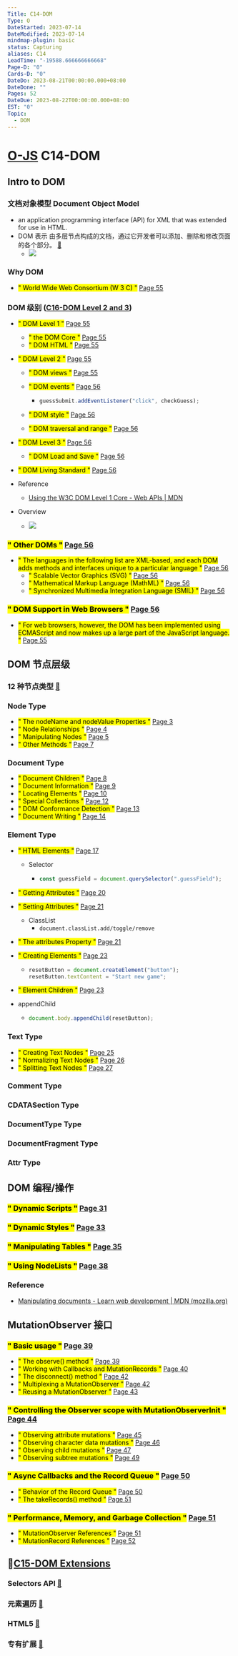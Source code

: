 ```yaml
---
Title: C14-DOM
Type: O
DateStarted: 2023-07-14
DateModified: 2023-07-14
mindmap-plugin: basic
status: Capturing
aliases: C14
LeadTime: "-19588.666666666668"
Page-D: "0"
Cards-D: "0"
DateDo: 2023-08-21T00:00:00.000+08:00
DateDone: ""
Pages: 52
DateDue: 2023-08-22T00:00:00.000+08:00
EST: "0"
Topic:
  - DOM
---
```


# [O-JS](O-JS.md) C14-DOM

## Intro to DOM

### 文档对象模型 Document Object Model

- an application programming interface (API) for XML that was extended for use in HTML.
- DOM 表示 由多层节点构成的文档，通过它开发者可以添加、删除和修改页面的各个部分。 [📌](obsidian://jump-to-pdf?id=ProJS-ZN&annotate=96b20821-da4d-aff9)
  - ![](z-Assets/z-C14-DOM.png)

### Why DOM

- <mark class="hltr-orange ">" World Wide Web Consortium (W 3 C) "</mark> [Page 55 ](zotero://open-pdf/library/items/ZK2IJ5LN?page=55&annotation=RJG5RX9Q)

### DOM 级别 ([C16-DOM Level 2 and 3](C16-DOM%20Level%202%20and%203.md))

- <mark class="hltr-orange ">" DOM Level 1 "</mark> [Page 55 ](zotero://open-pdf/library/items/ZK2IJ5LN?page=55&annotation=NDUZFUVV)
  - <mark class="hltr-yellow ">" the DOM Core "</mark> [Page 55 ](zotero://open-pdf/library/items/ZK2IJ5LN?page=55&annotation=YSJQWCTR)
  - <mark class="hltr-yellow ">" DOM HTML "</mark> [Page 55 ](zotero://open-pdf/library/items/ZK2IJ5LN?page=55&annotation=6ML3UFET)
- <mark class="hltr-orange ">" DOM Level 2 "</mark> [Page 55 ](zotero://open-pdf/library/items/ZK2IJ5LN?page=55&annotation=KZBEV8JR)

  - <mark class="hltr-yellow ">" DOM views "</mark> [Page 55 ](zotero://open-pdf/library/items/ZK2IJ5LN?page=55&annotation=T89H4FY3)
  - <mark class="hltr-yellow ">" DOM events "</mark> [Page 56 ](zotero://open-pdf/library/items/ZK2IJ5LN?page=56&annotation=V8BVSIUC)

    - ```js
      guessSubmit.addEventListener("click", checkGuess);
      ```

  - <mark class="hltr-yellow ">" DOM style "</mark> [Page 56 ](zotero://open-pdf/library/items/ZK2IJ5LN?page=56&annotation=MFUZT29S)
  - <mark class="hltr-yellow ">" DOM traversal and range "</mark> [Page 56 ](zotero://open-pdf/library/items/ZK2IJ5LN?page=56&annotation=ESH3YUZY)

- <mark class="hltr-orange ">" DOM Level 3 "</mark> [Page 56 ](zotero://open-pdf/library/items/ZK2IJ5LN?page=56&annotation=YAMRL4ZA)
  - <mark class="hltr-yellow ">" DOM Load and Save "</mark> [Page 56 ](zotero://open-pdf/library/items/ZK2IJ5LN?page=56&annotation=7H4ZKPAT)
- <mark class="hltr-orange ">" DOM Living Standard "</mark> [Page 56 ](zotero://open-pdf/library/items/ZK2IJ5LN?page=56&annotation=CMBKI8AP)
- Reference
  - [Using the W3C DOM Level 1 Core - Web APIs | MDN](https://developer.mozilla.org/en-US/docs/Web/API/Document_object_model/Using_the_W3C_DOM_Level_1_Core)
- Overview
  - ![](z-Assets/Pasted%20image%2020230310114615.png)

### <mark class="hltr-gray ">" Other DOMs "</mark> [Page 56 ](zotero://open-pdf/library/items/ZK2IJ5LN?page=56&annotation=KFGXNDZK)

- <mark class="hltr-orange ">" The languages in the following list are XML-based, and each DOM adds methods and interfaces unique to a particular language "</mark> [Page 56 ](zotero://open-pdf/library/items/ZK2IJ5LN?page=56&annotation=85JJGEYH)
  - <mark class="hltr-yellow ">" Scalable Vector Graphics (SVG) "</mark> [Page 56 ](zotero://open-pdf/library/items/ZK2IJ5LN?page=56&annotation=M96W5C2R)
  - <mark class="hltr-yellow ">" Mathematical Markup Language (MathML) "</mark> [Page 56 ](zotero://open-pdf/library/items/ZK2IJ5LN?page=56&annotation=RBCEB999)
  - <mark class="hltr-yellow ">" Synchronized Multimedia Integration Language (SMIL) "</mark> [Page 56 ](zotero://open-pdf/library/items/ZK2IJ5LN?page=56&annotation=6IWPCU35)

### <mark class="hltr-gray ">" DOM Support in Web Browsers "</mark> [Page 56 ](zotero://open-pdf/library/items/ZK2IJ5LN?page=56&annotation=XDVD4GDD)

- <mark class="hltr-yellow ">" For web browsers, however, the DOM has been implemented using ECMAScript and now makes up a large part of the JavaScript language. "</mark> [Page 55 ](zotero://open-pdf/library/items/ZK2IJ5LN?page=55&annotation=4WT7DGZZ)

## DOM 节点层级

### 12 种节点类型 [📌](obsidian://jump-to-pdf?id=ProJS-ZN&annotate=d1878b32-08e2-1895)

### Node Type

- <mark class="hltr-gray ">" The nodeName and nodeValue Properties "</mark> [Page 3 ](zotero://open-pdf/library/items/UVUQBQ7F?page=3&annotation=C7AUTH4D)
- <mark class="hltr-gray ">" Node Relationships "</mark> [Page 4 ](zotero://open-pdf/library/items/UVUQBQ7F?page=4&annotation=MTVNA3NM)
- <mark class="hltr-gray ">" Manipulating Nodes "</mark> [Page 5 ](zotero://open-pdf/library/items/UVUQBQ7F?page=5&annotation=CDSQUKED)
- <mark class="hltr-gray ">" Other Methods "</mark> [Page 7 ](zotero://open-pdf/library/items/UVUQBQ7F?page=7&annotation=LRY45CT6)

### Document Type

- <mark class="hltr-gray ">" Document Children "</mark> [Page 8 ](zotero://open-pdf/library/items/UVUQBQ7F?page=8&annotation=9QZTK9WK)
- <mark class="hltr-gray ">" Document Information "</mark> [Page 9 ](zotero://open-pdf/library/items/UVUQBQ7F?page=9&annotation=SPUMFNPA)
- <mark class="hltr-gray ">" Locating Elements "</mark> [Page 10 ](zotero://open-pdf/library/items/UVUQBQ7F?page=10&annotation=NNB3RULH)
- <mark class="hltr-gray ">" Special Collections "</mark> [Page 12 ](zotero://open-pdf/library/items/UVUQBQ7F?page=12&annotation=SYNPLHEV)
- <mark class="hltr-gray ">" DOM Conformance Detection "</mark> [Page 13 ](zotero://open-pdf/library/items/UVUQBQ7F?page=13&annotation=I7VQMRHU)
- <mark class="hltr-gray ">" Document Writing "</mark> [Page 14 ](zotero://open-pdf/library/items/UVUQBQ7F?page=14&annotation=RU8UF7RW)

### Element Type

- <mark class="hltr-gray ">" HTML Elements "</mark> [Page 17 ](zotero://open-pdf/library/items/UVUQBQ7F?page=17&annotation=C3N3YPIM)

  - Selector

    - ```js
      const guessField = document.querySelector(".guessField");
      ```

- <mark class="hltr-gray ">" Getting Attributes "</mark> [Page 20 ](zotero://open-pdf/library/items/UVUQBQ7F?page=20&annotation=BM334MYA)
- <mark class="hltr-gray ">" Setting Attributes "</mark> [Page 21 ](zotero://open-pdf/library/items/UVUQBQ7F?page=21&annotation=MT688RM4)
  - ClassList
    - `document.classList.add/toggle/remove`
- <mark class="hltr-gray ">" The attributes Property "</mark> [Page 21 ](zotero://open-pdf/library/items/UVUQBQ7F?page=21&annotation=C5CZFV4V)
- <mark class="hltr-gray ">" Creating Elements "</mark> [Page 23 ](zotero://open-pdf/library/items/UVUQBQ7F?page=23&annotation=YCFRKKSH)

  - ```js
    resetButton = document.createElement("button");
    resetButton.textContent = "Start new game";
    ```

- <mark class="hltr-gray ">" Element Children "</mark> [Page 23 ](zotero://open-pdf/library/items/UVUQBQ7F?page=23&annotation=4ZGRX9NN)
- appendChild

  - ```js
    document.body.appendChild(resetButton);
    ```

### Text Type

- <mark class="hltr-gray ">" Creating Text Nodes "</mark> [Page 25 ](zotero://open-pdf/library/items/UVUQBQ7F?page=25&annotation=4JIE48ZJ)
- <mark class="hltr-gray ">" Normalizing Text Nodes "</mark> [Page 26 ](zotero://open-pdf/library/items/UVUQBQ7F?page=26&annotation=33IUIRMM)
- <mark class="hltr-gray ">" Splitting Text Nodes "</mark> [Page 27 ](zotero://open-pdf/library/items/UVUQBQ7F?page=27&annotation=637IX2WW)

### Comment Type

### CDATASection Type

### DocumentType Type

### DocumentFragment Type

### Attr Type

## DOM 编程/操作

### <mark class="hltr-gray ">" Dynamic Scripts "</mark> [Page 31 ](zotero://open-pdf/library/items/UVUQBQ7F?page=31&annotation=H3ZHTA2U)

### <mark class="hltr-gray ">" Dynamic Styles "</mark> [Page 33 ](zotero://open-pdf/library/items/UVUQBQ7F?page=33&annotation=WJ85D3T4)

### <mark class="hltr-gray ">" Manipulating Tables "</mark> [Page 35 ](zotero://open-pdf/library/items/UVUQBQ7F?page=35&annotation=C3V8FBRX)

### <mark class="hltr-gray ">" Using NodeLists "</mark> [Page 38 ](zotero://open-pdf/library/items/UVUQBQ7F?page=38&annotation=6LCMSP8H)

### Reference

- [Manipulating documents - Learn web development | MDN (mozilla.org)](https://developer.mozilla.org/en-US/docs/Learn/JavaScript/Client-side_web_APIs/Manipulating_documents)

## MutationObserver 接口

### <mark class="hltr-gray ">" Basic usage "</mark> [Page 39 ](zotero://open-pdf/library/items/UVUQBQ7F?page=39&annotation=43FQM7RG)

- <mark class="hltr-gray ">" The observe() method "</mark> [Page 39 ](zotero://open-pdf/library/items/UVUQBQ7F?page=39&annotation=BWI8BAUJ)
- <mark class="hltr-gray ">" Working with Callbacks and MutationRecords "</mark> [Page 40 ](zotero://open-pdf/library/items/UVUQBQ7F?page=40&annotation=DL2H2I2M)
- <mark class="hltr-gray ">" The disconnect() method "</mark> [Page 42 ](zotero://open-pdf/library/items/UVUQBQ7F?page=42&annotation=T6I7ZBW8)
- <mark class="hltr-gray ">" Multiplexing a MutationObserver "</mark> [Page 42 ](zotero://open-pdf/library/items/UVUQBQ7F?page=42&annotation=LMT6L7XX)
- <mark class="hltr-gray ">" Reusing a MutationObserver "</mark> [Page 43 ](zotero://open-pdf/library/items/UVUQBQ7F?page=43&annotation=KEC6QL76)

### <mark class="hltr-gray ">" Controlling the Observer scope with MutationObserverInit "</mark> [Page 44 ](zotero://open-pdf/library/items/UVUQBQ7F?page=44&annotation=ZP5SRHTE)

- <mark class="hltr-gray ">" Observing attribute mutations "</mark> [Page 45 ](zotero://open-pdf/library/items/UVUQBQ7F?page=45&annotation=RXPU9WBP)
- <mark class="hltr-gray ">" Observing character data mutations "</mark> [Page 46 ](zotero://open-pdf/library/items/UVUQBQ7F?page=46&annotation=4QT3LI27)
- <mark class="hltr-gray ">" Observing child mutations "</mark> [Page 47 ](zotero://open-pdf/library/items/UVUQBQ7F?page=47&annotation=GRL6FBLX)
- <mark class="hltr-gray ">" Observing subtree mutations "</mark> [Page 49 ](zotero://open-pdf/library/items/UVUQBQ7F?page=49&annotation=7HGTUYEE)

### <mark class="hltr-gray ">" Async Callbacks and the Record Queue "</mark> [Page 50 ](zotero://open-pdf/library/items/UVUQBQ7F?page=50&annotation=SXUDM5EN)

- <mark class="hltr-gray ">" Behavior of the Record Queue "</mark> [Page 50 ](zotero://open-pdf/library/items/UVUQBQ7F?page=50&annotation=2IHZMRYM)
- <mark class="hltr-gray ">" The takeRecords() method "</mark> [Page 51 ](zotero://open-pdf/library/items/UVUQBQ7F?page=51&annotation=YC8RTNIR)

### <mark class="hltr-gray ">" Performance, Memory, and Garbage Collection "</mark> [Page 51 ](zotero://open-pdf/library/items/UVUQBQ7F?page=51&annotation=KGZRA4NX)

- <mark class="hltr-gray ">" MutationObserver References "</mark> [Page 51 ](zotero://open-pdf/library/items/UVUQBQ7F?page=51&annotation=ASUSK77K)
- <mark class="hltr-gray ">" MutationRecord References "</mark> [Page 52 ](zotero://open-pdf/library/items/UVUQBQ7F?page=52&annotation=MWRUW7YZ)

## 📌[C15-DOM Extensions](C15-DOM%20Extensions.md)

### Selectors API [📌](obsidian://jump-to-pdf?id=ProJS-ZN&annotate=2f55abba-dd21-8d42)

### 元素遍历 [📌](obsidian://jump-to-pdf?id=ProJS-ZN&annotate=ced267ce-94f7-41d6)

### HTML5 [📌](obsidian://jump-to-pdf?id=ProJS-ZN&annotate=be5b8899-6734-53c3)

### 专有扩展 [📌](obsidian://jump-to-pdf?id=ProJS-ZN&annotate=2a2db73e-949a-6f5c)
